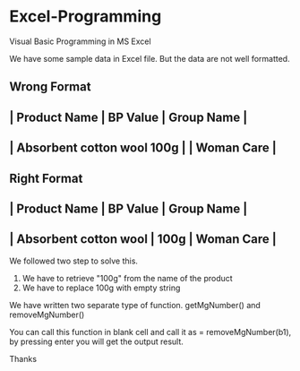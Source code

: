 # Excel-Programming

Visual Basic Programming in MS Excel

We have some sample data in Excel file. But the data are not well formatted. 

Wrong Format 
-----------------------------------------------------------------
| Product Name		    		|	BP Value	|	Group Name	|
-----------------------------------------------------------------
| Absorbent cotton wool 100g  	|				| 	Woman Care 	|
-----------------------------------------------------------------

Right Format 
-----------------------------------------------------------------
| Product Name		    		|	BP Value	|	Group Name	|
-----------------------------------------------------------------
| Absorbent cotton wool  		|	100g 		| 	Woman Care 	|
-----------------------------------------------------------------

We followed two step to solve this. 

1.	We have to retrieve "100g" from the name of the product 
2.	We have to replace 100g with empty string 

We have written two separate type of function. getMgNumber() and removeMgNumber() 

You can call this function in blank cell and call it as = removeMgNumber(b1), by pressing enter you will get the output result. 

Thanks 
